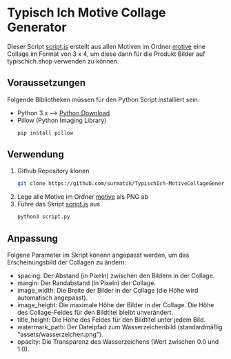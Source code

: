 # Typisch Ich Motive Collage Generator
Dieser Script [script.js](script.py) erstellt aus allen Motiven im Ordner [motive](motive) eine Collage im Format von 3 x 4, um diese dann für die Produkt Bilder auf typischich.shop verwenden zu können.

## Voraussetzungen
Folgende Bibliotheken müssen für den Python Script installiert sein:
- Python 3.x --> [Python Download](https://www.python.org/downloads/)
- Pillow (Python Imaging Library)
  ```sh
  pip install pillow
  ```

## Verwendung
1. Github Repository klonen
   ```sh
   git clone https://github.com/surmatik/TypischIch-MotiveCollageGenerator.git
   ```
1. Lege alle Motive im Ordner [motive](motive) als PNG ab
2. Führe das Skript [script.js](script.py) aus
    ```sh
    python3 script.py
    ```

## Anpassung
Folgene Parameter im Skript könenn angepasst werden, um das Erscheinungsbild der Collagen zu ändern:

- spacing: Der Abstand (in Pixeln) zwischen den Bildern in der Collage.
- margin: Der Randabstand (in Pixeln) der Collage.
- image_width: Die Breite der Bilder in der Collage (die Höhe wird automatisch angepasst).
- image_height: Die maximale Höhe der Bilder in der Collage. Die Höhe des Collage-Feldes für den Bildtitel bleibt unverändert.
- title_height: Die Höhe des Feldes für den Bildtitel unter jedem Bild.
- watermark_path: Der Dateipfad zum Wasserzeichenbild (standardmäßig "assets/wasserzeichen.png").
- opacity: Die Transparenz des Wasserzeichens (Wert zwischen 0.0 und 1.0).